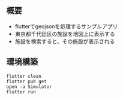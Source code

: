 ## 概要

- flutterでgeojsonを処理するサンプルアプリ
- 東京都千代田区の施設を地図上に表示する
- 施設を検索すると、その施設が表示される

## 環境構築

```
flutter clean
flutter pub get
open -a Simulator
flutter run
```